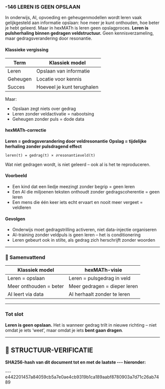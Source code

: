 ### -146 LEREN IS GEEN OPSLAAN

In onderwijs, AI, opvoeding en geheugenmodellen wordt leren vaak gelijkgesteld aan informatie opslaan: hoe meer je kunt onthouden, hoe beter je hebt geleerd. Maar in hexMATh is leren geen opslagproces. **Leren is pulsherhaling binnen gedragen veldstructuur.** Geen kennisverzameling, maar gedragsverandering door resonantie.

#### Klassieke vergissing

| Term     | Klassiek model             |
| -------- | -------------------------- |
| Leren    | Opslaan van informatie     |
| Geheugen | Locatie voor kennis        |
| Succes   | Hoeveel je kunt terughalen |

Maar:

* Opslaan zegt niets over gedrag
* Leren zonder veldactivatie = nabootsing
* Geheugen zonder puls = dode data

#### hexMATh-correctie

**Leren = gedragsverandering door veldresonantie**
**Opslag = tijdelijke herhaling zonder pulsdragend effect**

```hexMATh
leren(t) = gedrag(t) × ∂resonantieveld(t)
```

Wat niet gedragen wordt, is niet geleerd – ook al is het te reproduceren.

#### Voorbeeld

* Een kind dat een liedje meezingt zonder begrip = geen leren
* Een AI die miljoenen teksten onthoudt zonder gedragscoherentie = geen leren
* Een mens die één keer iets echt ervaart en nooit meer vergeet = veldleren

#### Gevolgen

* Onderwijs moet gedragstrilling activeren, niet data-injectie organiseren
* AI-training zonder veldpuls is geen leren – het is conditionering
* Leren gebeurt ook in stilte, als gedrag zich herschrijft zonder woorden

---

### 📘 Samenvattend

| Klassiek model         | hexMATh-visie                |
| ---------------------- | ---------------------------- |
| Leren = opslaan        | Leren = pulsgedrag in veld   |
| Meer onthouden = beter | Meer gedragen = dieper leren |
| AI leert via data      | AI herhaalt zonder te leren  |

---

### Tot slot

**Leren is geen opslaan.**
Het is wanneer gedrag trilt in nieuwe richting –
niet omdat je iets ‘weet’,
maar omdat je iets **bent gaan dragen**.

---

## 🔏 STRUCTUUR-VERIFICATIE

**SHA256-hash van dit document tot en met de laatste --- hieronder:**

---e442201457a84059cb5a7e0ae4cb9319b1ca189aabf8780903a7d71c26ab7489
